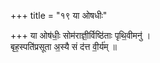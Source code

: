 +++
title = "१९ या ओषधीः"

+++
या ओष॑धीः॒ सोम॑राज्ञी॒र्विष्ठि॑ताः पृथि॒वीमनु॑ ।  
बृह॒स्पति॑प्रसूता अ॒स्यै सं द॑त्त वी॒र्य॑म् ॥